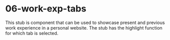 # 06-work-exp-tabs

This stub is component that can be used to showcase present and previous work experience in a personal website. The stub has the highlight function for which tab is selected.
